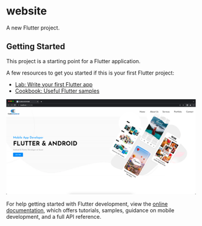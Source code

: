 # website

A new Flutter project.

## Getting Started

This project is a starting point for a Flutter application.

A few resources to get you started if this is your first Flutter project:

- [Lab: Write your first Flutter app](https://docs.flutter.dev/get-started/codelab)
- [Cookbook: Useful Flutter samples](https://docs.flutter.dev/cookbook)

![alt text](https://raw.githubusercontent.com/ViditSavaliya19/website/master/assets/images/Screenshot%202022-08-22%20at%207.06.47%20PM.png)


For help getting started with Flutter development, view the
[online documentation](https://docs.flutter.dev/), which offers tutorials,
samples, guidance on mobile development, and a full API reference.
